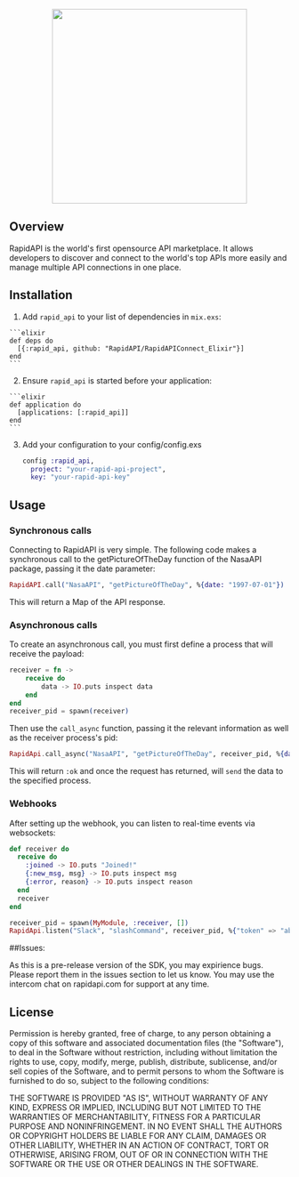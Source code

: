 <p align="center">
  <img src="https://storage.googleapis.com/rapid_connect_static/static/github-header.png" width=350 />
</p>

## Overview
RapidAPI is the world's first opensource API marketplace. It allows developers to discover and connect to the world's top APIs more easily and manage multiple API connections in one place.

## Installation

  1. Add `rapid_api` to your list of dependencies in `mix.exs`:

    ```elixir
    def deps do
      [{:rapid_api, github: "RapidAPI/RapidAPIConnect_Elixir"}]
    end
    ```

  2. Ensure `rapid_api` is started before your application:

    ```elixir
    def application do
      [applications: [:rapid_api]]
    end
    ```

  3. Add your configuration to your config/config.exs
  
      ```elixir
      config :rapid_api,
        project: "your-rapid-api-project",
        key: "your-rapid-api-key"
      ```
      
## Usage

### Synchronous calls

Connecting to RapidAPI is very simple. The following code makes a synchronous call to the getPictureOfTheDay function of the NasaAPI package, passing it the date parameter:

```elixir
RapidAPI.call("NasaAPI", "getPictureOfTheDay", %{date: "1997-07-01"})
```
    
This will return a Map of the API response.

### Asynchronous calls

To create an asynchronous call, you must first define a process that will receive the payload:

```elixir
receiver = fn ->
    receive do
        data -> IO.puts inspect data
    end
end
receiver_pid = spawn(receiver)
```

Then use the `call_async` function, passing it the relevant information as well as the receiver process's pid:

```elixir
RapidApi.call_async("NasaAPI", "getPictureOfTheDay", receiver_pid, %{date: "1997-07-01"})
```

This will return `:ok` and once the request has returned, will `send` the data to the specified process.

### Webhooks
After setting up the webhook, you can listen to real-time events via websockets:

```elixir
def receiver do
  receive do
    :joined -> IO.puts "Joined!"
    {:new_msg, msg} -> IO.puts inspect msg
    {:error, reason} -> IO.puts inspect reason
  end
  receiver
end

receiver_pid = spawn(MyModule, :receiver, [])
RapidApi.listen("Slack", "slashCommand", receiver_pid, %{"token" => "abc123", "command": "/command"})
```

##Issues:

As this is a pre-release version of the SDK, you may expirience bugs. Please report them in the issues section to let us know. You may use the intercom chat on rapidapi.com for support at any time.

## License

Permission is hereby granted, free of charge, to any person obtaining a copy of this software and associated documentation files (the "Software"), to deal in the Software without restriction, including without limitation the rights to use, copy, modify, merge, publish, distribute, sublicense, and/or sell copies of the Software, and to permit persons to whom the Software is furnished to do so, subject to the following conditions:

THE SOFTWARE IS PROVIDED "AS IS", WITHOUT WARRANTY OF ANY KIND, EXPRESS OR IMPLIED, INCLUDING BUT NOT LIMITED TO THE WARRANTIES OF MERCHANTABILITY, FITNESS FOR A PARTICULAR PURPOSE AND NONINFRINGEMENT. IN NO EVENT SHALL THE AUTHORS OR COPYRIGHT HOLDERS BE LIABLE FOR ANY CLAIM, DAMAGES OR OTHER LIABILITY, WHETHER IN AN ACTION OF CONTRACT, TORT OR OTHERWISE, ARISING FROM, OUT OF OR IN CONNECTION WITH THE SOFTWARE OR THE USE OR OTHER DEALINGS IN THE SOFTWARE.
